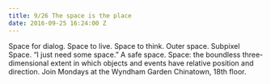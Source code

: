 ```yaml
---
title: 9/26 The space is the place
date: 2016-09-25 16:24:00 Z
---
```


Space for dialog. Space to live. Space to think. Outer space. Subpixel Space. “I just need some space.” A safe space. Space: the boundless three-dimensional extent in which objects and events have relative position and direction. Join Mondays at the Wyndham Garden Chinatown, 18th floor.